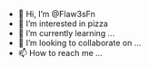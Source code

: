 - 👋 Hi, I’m @Flaw3sFn
- 👀 I’m interested in pizza
- 🌱 I’m currently learning ...
- 💞️ I’m looking to collaborate on ...
- 📫 How to reach me ...

<!---
Flaw3sFn/Flaw3sFn is a ✨ special ✨ repository because its `README.md` (this file) appears on your GitHub profile.
You can click the Preview link to take a look at your changes.
--->
